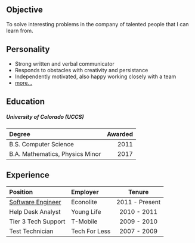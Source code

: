 ## Objective

To solve interesting problems in the company of talented people that I can learn from.

## Personality

 - Strong written and verbal communicator
 - Responds to obstacles with creativity and persistance
 - Independently motivated, also happy working closely with a team
 - [more...](personality/index.md)

## Education

##### University of Colorado (UCCS)

|Degree                            | Awarded |
|:-----                            | ------: |
| B.S. Computer Science            |    2011 |
| B.A. Mathematics, Physics Minor  |    2017 |

## Experience

| Position | Employer | Tenure |
| :-- | :-- | :-: |
| [Software Engineer](experience/econolite.md) | Econolite | 2011 - Present |
| Help Desk Analyst | Young Life | 2010 - 2011 |
| Tier 3 Tech Support | T-Mobile | 2009 - 2010 |
| Test Technician | Tech For Less | 2007 - 2009  |








